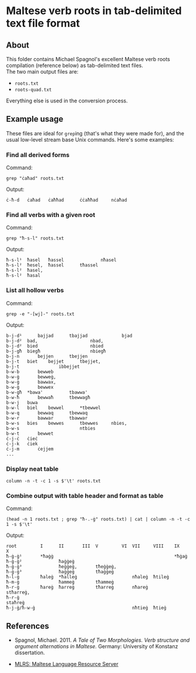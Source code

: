 # Maltese verb roots in tab-delimited text file format

## About

This folder contains Michael Spagnol's excellent Maltese verb roots compilation (reference below) as tab-delimited text files.  
The two main output files are:

- `roots.txt`
- `roots-quad.txt`

Everything else is used in the conversion process.

## Example usage

These files are ideal for `grep`ing (that's what they were made for), and the usual low-level stream base Unix commands. Here's some examples:

### Find all derived forms

Command:

    grep "ċaħad" roots.txt
    
Output:

    ċ-ħ-d	ċaħad	ċaħħad		ċċaħħad		nċaħad		
    
### Find all verbs with a given root

Command:

    grep "ħ-s-l" roots.txt
    
Output:

    ħ-s-l¹	ħasel	ħassel				nħasel			
    ħ-s-l²	ħesel,	ħassel		tħassel					
    ħ-s-l²	ħasel,								
    ħ-s-l²	ħasal								

### List all hollow verbs

Command:

    grep -e "-[wj]-" roots.txt
    
Output:
    
    b-j-d¹		bajjad		tbajjad				bjad	
    b-j-d²	bad,					nbad,			
    b-j-d²	bied					nbied			
    b-j-għ	biegħ					nbiegħ			
    b-j-n		bejjen		tbejjen					
    b-j-t	biet	bejjet		tbejjet,					
    b-j-t				ibbejjet					
    b-w-b		bewweb							
    b-w-ġ		bewweġ,							
    b-w-ġ		bawwax,							
    b-w-ġ		bewwex							
    b-w-għ	*bawa'			tbawwa'					
    b-w-ħ		bewwaħ		tbewwagħ					
    b-w-j	buwa								
    b-w-l	biel	bewwel		*tbewwel					
    b-w-q		bewwaq		tbewwaq					
    b-w-r		bawwar		tbawwar					
    b-w-s	bies	bewwes		tbewwes		nbies,			
    b-w-s						ntbies			
    b-w-t		bewwet							
    ċ-j-ċ	ċieċ								
    ċ-j-k	ċiek								
    ċ-j-m		ċejjem							
    ...
    
### Display neat table

    column -n -t -c 1 -s $'\t' roots.txt
    
### Combine output with table header and format as table

Command:

    (head -n 1 roots.txt ; grep "ħ-.-ġ" roots.txt) | cat | column -n -t -c 1 -s $'\t'
    
Output:

    root         I      II       III  V         VI  VII     VIII    IX     X
    ħ-ġ-ġ¹       *ħaġġ                                              *ħġaġ  
    ħ-ġ-ġ²              ħaġġeġ                                             
    ħ-ġ-ġ³              ħeġġeġ,       tħeġġeġ,                             
    ħ-ġ-ġ³              ħaġġeġ        tħaġġeġ                              
    ħ-l-ġ        ħaleġ  *ħalleġ                     nħaleġ  ħtileġ         
    ħ-m-ġ               ħammeġ        tħammeġ                              
    ħ-r-ġ        ħareġ  ħarreġ        tħarreġ       nħareġ                 stħarreġ,
    ħ-r-ġ                                                                  staħreġ
    ħ-j-ġ/ħ-w-ġ                                     nħtieġ  ħtieġ          

## References

- Spagnol, Michael. 2011. _A Tale of Two Morphologies. Verb structure and argument alternations in Maltese._ Germany: University of Konstanz dissertation.

- [MLRS: Maltese Language Resource Server](http://mlrs.research.um.edu.mt/index.php?page=33)

